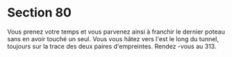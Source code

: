 # Section 80

Vous prenez votre temps et vous parvenez ainsi à franchir le dernier poteau sans en avoir
touché un seul. Vous vous hâtez vers l'est le long du tunnel, toujours sur la trace des deux
paires d'empreintes. Rendez -vous au 313.